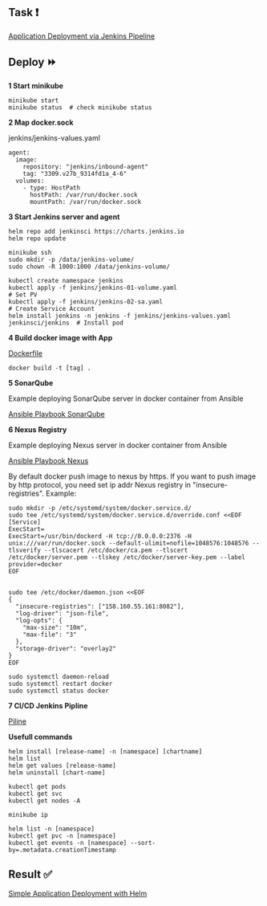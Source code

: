 ## Task :heavy_exclamation_mark:

[Application Deployment via Jenkins Pipeline](https://github.com/rolling-scopes-school/tasks/blob/master/devops/modules/3_ci-configuration/task_6.md)

## Deploy :fast_forward:

**1 Start minikube**

```
minikube start
minikube status  # check minikube status
```

**2 Map docker.sock**

jenkins/jenkins-values.yaml
```
agent:
  image:
    repository: "jenkins/inbound-agent"
    tag: "3309.v27b_9314fd1a_4-6"
  volumes:
    - type: HostPath
      hostPath: /var/run/docker.sock
      mountPath: /var/run/docker.sock
```


**3 Start Jenkins server and agent**
```
helm repo add jenkinsci https://charts.jenkins.io
helm repo update

minikube ssh
sudo mkdir -p /data/jenkins-volume/
sudo chown -R 1000:1000 /data/jenkins-volume/ 

kubectl create namespace jenkins
kubectl apply -f jenkins/jenkins-01-volume.yaml                                   # Set PV
kubectl apply -f jenkins/jenkins-02-sa.yaml                                       # Create Service Account
helm install jenkins -n jenkins -f jenkins/jenkins-values.yaml jenkinsci/jenkins  # Install pod

```

**4 Build docker image with App**

[Dockerfile](https://github.com/gantsevich-yuri/rsschool-devops-course-tasks/blob/task_6/deployment/my-app/Dockerfile)
```
docker build -t [tag] .
```

**5 SonarQube**

Example deploying SonarQube server in docker container from Ansible

[Ansible Playbook SonarQube](https://github.com/gantsevich-yuri/devops-learning/blob/main/sonarqube/ansible/playbook.yaml)

**6 Nexus Registry**

Example deploying Nexus server in docker container from Ansible

[Ansible Playbook Nexus](https://github.com/gantsevich-yuri/devops-learning/blob/main/nexus/ansible/playbook.yaml)

By default docker push image to nexus by https.
If you want to push image by http protocol, you need set ip addr Nexus registry in "insecure-registries".
Example:

```
sudo mkdir -p /etc/systemd/system/docker.service.d/
sudo tee /etc/systemd/system/docker.service.d/override.conf <<EOF
[Service]
ExecStart=
ExecStart=/usr/bin/dockerd -H tcp://0.0.0.0:2376 -H unix:///var/run/docker.sock --default-ulimit=nofile=1048576:1048576 --tlsverify --tlscacert /etc/docker/ca.pem --tlscert /etc/docker/server.pem --tlskey /etc/docker/server-key.pem --label provider=docker
EOF


sudo tee /etc/docker/daemon.json <<EOF
{
  "insecure-registries": ["158.160.55.161:8082"],
  "log-driver": "json-file",
  "log-opts": {
    "max-size": "10m",
    "max-file": "3"
  },
  "storage-driver": "overlay2"
}
EOF

sudo systemctl daemon-reload
sudo systemctl restart docker
sudo systemctl status docker
```

**7 CI/CD Jenkins Pipline**

[Piline](https://github.com/gantsevich-yuri/rsschool-devops-course-tasks/blob/task_6/deployment/Jenkinsfile)

**Usefull commands**
```
helm install [release-name] -n [namespace] [chartname]
helm list
helm get values [release-name]
helm uninstall [chart-name]

kubectl get pods
kubectl get svc
kubectl get nodes -A

minikube ip

helm list -n [namespace]
kubectl get pvc -n [namespace]
kubectl get events -n [namespace] --sort-by=.metadata.creationTimestamp
```

## Result :white_check_mark:

[Simple Application Deployment with Helm](https://github.com/gantsevich-yuri/rsschool-devops-course-tasks/pull/6)
